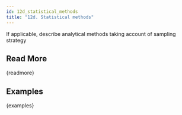 ```yaml
---
id: 12d_statistical_methods
title: "12d. Statistical methods"
---
```

If applicable, describe analytical methods taking account of sampling strategy

## Read More

{readmore}

## Examples

{examples}